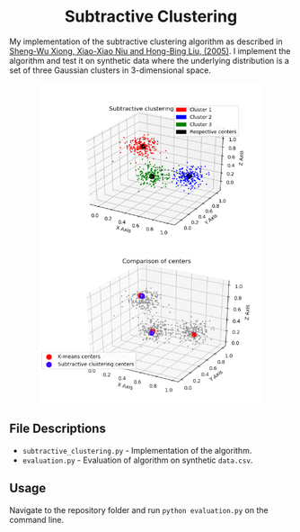 <div align='center'>
  
# Subtractive Clustering
</div>

My implementation of the subtractive clustering algorithm as described in [Sheng-Wu Xiong, Xiao-Xiao Niu and Hong-Bing Liu, (2005)](http://ieeexplore.ieee.org/abstract/document/1527702/). I implement the algorithm and test it on synthetic data where the underlying distribution is a set of three Gaussian clusters in 3-dimensional space. 

<p align="center">
<img src="https://github.com/alanjeffares/subtractive-clustering/blob/master/plots/compare_classifications.png"  width="400">
<img src="https://github.com/alanjeffares/subtractive-clustering/blob/master/plots/compare_centers.png"  width="400">

</p>

## File Descriptions
* `subtractive_clustering.py` - Implementation of the algorithm.
* `evaluation.py` - Evaluation of algorithm on synthetic `data.csv`.

## Usage
Navigate to the repository folder and run `python evaluation.py` on the command line.

